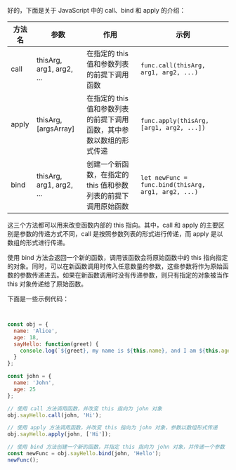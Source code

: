 好的，下面是关于 JavaScript 中的 call、bind 和 apply 的介绍：

| 方法名 | 参数                     | 作用                                                         | 示例                                                |
| ------ | ------------------------ | ------------------------------------------------------------ | --------------------------------------------------- |
| call   | thisArg, arg1, arg2, ... | 在指定的 this 值和参数列表的前提下调用函数                   | `func.call(thisArg, arg1, arg2, ...)`               |
| apply  | thisArg, [argsArray]     | 在指定的 this 值和参数列表的前提下调用函数，其中参数以数组的形式传递 | `func.apply(thisArg, [arg1, arg2, ...])`            |
| bind   | thisArg, arg1, arg2, ... | 创建一个新函数，在指定的 this 值和参数列表的前提下调用原始函数 | `let newFunc = func.bind(thisArg, arg1, arg2, ...)` |

这三个方法都可以用来改变函数内部的 this 指向。其中，call 和 apply 的主要区别是参数的传递方式不同，call 是按照参数列表的形式进行传递，而 apply 是以数组的形式进行传递。

使用 bind 方法会返回一个新的函数，调用该函数会将原始函数中的 this 指向指定的对象。同时，可以在新函数调用时传入任意数量的参数，这些参数将作为原始函数的参数传递进去。如果在新函数调用时没有传递参数，则只有指定的对象被当作 this 对象传递给了原始函数。

下面是一些示例代码：

```javascript


const obj = {
  name: 'Alice',
  age: 18,
  sayHello: function(greet) {
    console.log(`${greet}, my name is ${this.name}, and I am ${this.age} years old.`);
  }
};

const john = {
  name: 'John',
  age: 25
};

// 使用 call 方法调用函数，并改变 this 指向为 john 对象
obj.sayHello.call(john, 'Hi');

// 使用 apply 方法调用函数，并改变 this 指向为 john 对象，参数以数组形式传递
obj.sayHello.apply(john, ['Hi']);

// 使用 bind 方法创建一个新的函数，并指定 this 指向为 john 对象，并传递一个参数
const newFunc = obj.sayHello.bind(john, 'Hello');
newFunc();
```